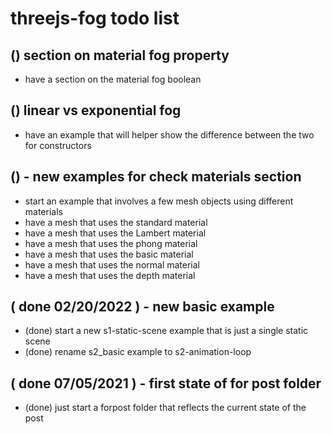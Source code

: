 # threejs-fog todo list


## () section on material fog property
* have a section on the material fog boolean

## () linear vs exponential fog
* have an example that will helper show the difference between the two for constructors

## () - new examples for check materials section
* start an example that involves a few mesh objects using different materials
* have a mesh that uses the standard material
* have a mesh that uses the Lambert material
* have a mesh that uses the phong material
* have a mesh that uses the basic material
* have a mesh that uses the normal material
* have a mesh that uses the depth material

## ( done 02/20/2022 ) - new basic example
* (done) start a new s1-static-scene example that is just a single static scene
* (done) rename s2_basic example to s2-animation-loop

## ( done 07/05/2021 ) - first state of for post folder
* (done) just start a forpost folder that reflects the current state of the post